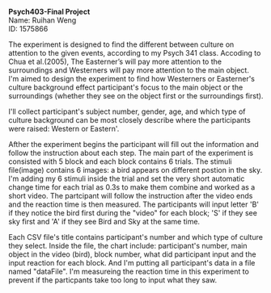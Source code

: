**Psych403-Final Project** <br>
Name: Ruihan Weng <br>
ID: 1575866

The experiment is designed to find the different between culture on attention to the given events, according to my Psych 341 class. Accoding to Chua et al.(2005), The Easterner’s will pay more attention to the surroundings and Westerners will pay more attention to the main object. <br>
I'm aimed to design the experiment to find how Westerners or Easterner's culture background effect participant's focus to the main object or the surroundings (whether they see on the object first or the surroundings first). <br>

I'll collect participant's subject number, gender, age, and which type of culture background can be most closely describe where the participants were raised: Western or Eastern'. <br>

Afther the experiment begins the participant will fill out the information and follow the instruction about each step.
The main part of the experiment is consisted with 5 block and each block contains 6 trials. The stimuli file(image) contains 6 images: a bird appears on different postion in the sky. I'm adding my 6 stimuli inside the trial and set the very short automatic change time for each trial as 0.3s to make them combine and worked as a short video. The partcipant will follow the instruction after the video ends and the reaction time is then measured.
The participants will input letter 'B' if they notice the bird first during the "video" for each block; 'S' if they see sky first and 'A' if they see Bird and Sky at the same time.

Each CSV file's title contains participant's number and which type of culture they select. Inside the file, the chart include: participant's number, main object in the video (bird), block number, what did participant input and the input reaction for each block.
And I'm putting all participant's data in a file named "dataFile". I'm measureing the reaction time in this experiment to prevent if the particpants take too long to input what they saw.

